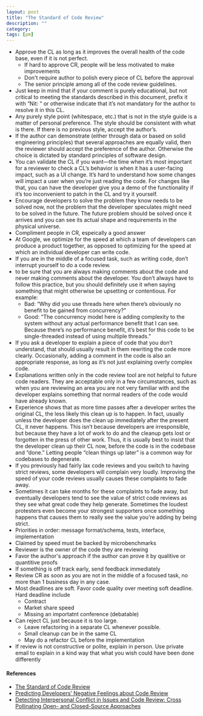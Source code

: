```yaml
---
layout: post
title: "The Standard of Code Review"
description: ""
category: 
tags: [pm]
---
```


* Approve the CL as long as it improves the overall health of the code base, even if it is not perfect. 
  * If hard to approve CR, people will be less motivated to make improvements
  * Don't require author to polish every piece of CL before the approval
  * The senior principle among all of the code review guidelines.
* Just keep in mind that if your comment is purely educational, but not critical to meeting the standards described in this document, prefix it with “Nit: “ or otherwise indicate that it’s not mandatory for the author to resolve it in this CL.
* Any purely style point (whitespace, etc.) that is not in the style guide is a matter of personal preference. The style should be consistent with what is there. If there is no previous style, accept the author’s.
* If the author can demonstrate (either through data or based on solid engineering principles) that several approaches are equally valid, then the reviewer should accept the preference of the author. Otherwise the choice is dictated by standard principles of software design.
* You can validate the CL if you want—the time when it’s most important for a reviewer to check a CL’s behavior is when it has a user-facing impact, such as a UI change. It’s hard to understand how some changes will impact a user when you’re just reading the code. For changes like that, you can have the developer give you a demo of the functionality if it’s too inconvenient to patch in the CL and try it yourself.
* Encourage developers to solve the problem they know needs to be solved now, not the problem that the developer speculates might need to be solved in the future. The future problem should be solved once it arrives and you can see its actual shape and requirements in the physical universe.
* Compliment people in CR, espeically a good answer
* At Google, we optimize for the speed at which a team of developers can produce a product together, as opposed to optimizing for the speed at which an individual developer can write code.
* If you are in the middle of a focused task, such as writing code, don’t interrupt yourself to do a code review.
* to be sure that you are always making comments about the code and never making comments about the developer. You don’t always have to follow this practice, but you should definitely use it when saying something that might otherwise be upsetting or contentious. For example:
  * Bad: “Why did you use threads here when there’s obviously no benefit to be gained from concurrency?”
  * Good: “The concurrency model here is adding complexity to the system without any actual performance benefit that I can see. Because there’s no performance benefit, it’s best for this code to be single-threaded instead of using multiple threads.”
* If you ask a developer to explain a piece of code that you don’t understand, that should usually result in them rewriting the code more clearly. Occasionally, adding a comment in the code is also an appropriate response, as long as it’s not just explaining overly complex code.
* Explanations written only in the code review tool are not helpful to future code readers. They are acceptable only in a few circumstances, such as when you are reviewing an area you are not very familiar with and the developer explains something that normal readers of the code would have already known.
* Experience shows that as more time passes after a developer writes the original CL, the less likely this clean up is to happen. In fact, usually unless the developer does the clean up immediately after the present CL, it never happens. This isn’t because developers are irresponsible, but because they have a lot of work to do and the cleanup gets lost or forgotten in the press of other work. Thus, it is usually best to insist that the developer clean up their CL now, before the code is in the codebase and “done.” Letting people “clean things up later” is a common way for codebases to degenerate.
* If you previously had fairly lax code reviews and you switch to having strict reviews, some developers will complain very loudly. Improving the speed of your code reviews usually causes these complaints to fade away.
* Sometimes it can take months for these complaints to fade away, but eventually developers tend to see the value of strict code reviews as they see what great code they help generate. Sometimes the loudest protesters even become your strongest supporters once something happens that causes them to really see the value you’re adding by being strict.
* Priorities in order: message format/schema, tests, interface, implementation
* Claimed by speed must be backed by microbenchmarks
* Reviewer is the owner of the code they are reviewing
* Favor the author's approach if the author can prove it by qualitive or quantitive proofs
* If something is off track early, send feedback immediately
* Review CR as soon as you are not in the middle of a focused task, no more than 1 business day in any case.
* Most deadlines are soft. Favor code quality over meeting soft deadline. Hard deadline include
  * Contract
  * Market share speed
  * Missing an importatnt conference (debatable)
* Can reject CL just because it is too large. 
  * Leave refactoring in a separate CL whenever possible. 
  * Small cleanup can be in the same CL
  * May do a refactor CL before the implementation 
* If review is not constructive or polite, explain in person. Use private email to explain in a kind way that what you wish could have been done differently


#### References

* [The Standard of Code Review](https://google.github.io/eng-practices/review/reviewer/standard.html)
* [Predicting Developers’ Negative Feelings about Code Review](https://storage.googleapis.com/pub-tools-public-publication-data/pdf/7ac08fa960dfe10561c1f5953419a0c945279faa.pdf)
* [Detecting Interpersonal Conflict in Issues and Code Review: Cross Pollinating Open- and Closed-Source Approaches](https://research.google/pubs/pub51204/)
